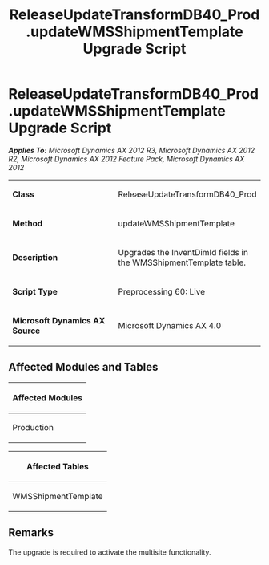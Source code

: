 ﻿---
title: ReleaseUpdateTransformDB40_Prod.updateWMSShipmentTemplate Upgrade Script
TOCTitle: ReleaseUpdateTransformDB40_Prod.updateWMSShipmentTemplate Upgrade Script
ms:assetid: 09f715af-62c7-8ffc-816a-80166cdbfdf2
ms:mtpsurl: https://msdn.microsoft.com/en-us/library/JJ735606(v=AX.60)
ms:contentKeyID: 49706518
ms.date: 05/18/2015
mtps_version: v=AX.60
---

# ReleaseUpdateTransformDB40\_Prod.updateWMSShipmentTemplate Upgrade Script 


_**Applies To:** Microsoft Dynamics AX 2012 R3, Microsoft Dynamics AX 2012 R2, Microsoft Dynamics AX 2012 Feature Pack, Microsoft Dynamics AX 2012_

<table>
<colgroup>
<col style="width: 50%" />
<col style="width: 50%" />
</colgroup>
<tbody>
<tr class="odd">
<td><p><strong>Class</strong></p></td>
<td><p>ReleaseUpdateTransformDB40_Prod</p></td>
</tr>
<tr class="even">
<td><p><strong>Method</strong></p></td>
<td><p>updateWMSShipmentTemplate</p></td>
</tr>
<tr class="odd">
<td><p><strong>Description</strong></p></td>
<td><p>Upgrades the InventDimId fields in the WMSShipmentTemplate table.</p></td>
</tr>
<tr class="even">
<td><p><strong>Script Type</strong></p></td>
<td><p>Preprocessing 60: Live</p></td>
</tr>
<tr class="odd">
<td><p><strong>Microsoft Dynamics AX Source</strong></p></td>
<td><p>Microsoft Dynamics AX 4.0</p></td>
</tr>
</tbody>
</table>


## Affected Modules and Tables

<table>
<colgroup>
<col style="width: 100%" />
</colgroup>
<thead>
<tr class="header">
<th><p>Affected Modules</p></th>
</tr>
</thead>
<tbody>
<tr class="odd">
<td><p>Production</p></td>
</tr>
</tbody>
</table>


<table>
<colgroup>
<col style="width: 100%" />
</colgroup>
<thead>
<tr class="header">
<th><p>Affected Tables</p></th>
</tr>
</thead>
<tbody>
<tr class="odd">
<td><p>WMSShipmentTemplate</p></td>
</tr>
</tbody>
</table>


## Remarks

The upgrade is required to activate the multisite functionality.

  


